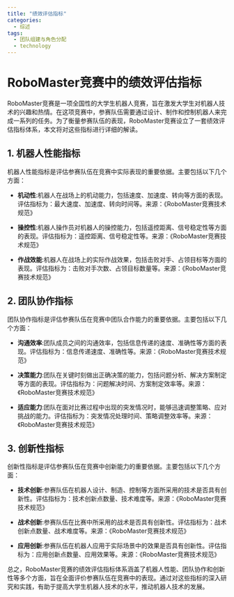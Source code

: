 ```yaml
---  
title: "绩效评估指标"  
categories:  
  - 综述  
tags: 
  - 团队组建与角色分配 
  - technology  
---  
```


# RoboMaster竞赛中的绩效评估指标

RoboMaster竞赛是一项全国性的大学生机器人竞赛，旨在激发大学生对机器人技术的兴趣和热情。在这项竞赛中，参赛队伍需要通过设计、制作和控制机器人来完成一系列的任务。为了衡量参赛队伍的表现，RoboMaster竞赛设立了一套绩效评估指标体系，本文将对这些指标进行详细的解读。

## 1. 机器人性能指标

机器人性能指标是评估参赛队伍在竞赛中实际表现的重要依据。主要包括以下几个方面：

- **机动性**:机器人在战场上的机动能力，包括速度、加速度、转向等方面的表现。评估指标为：最大速度、加速度、转向时间等。来源：《RoboMaster竞赛技术规范》

- **操控性**:机器人操作员对机器人的操控能力，包括遥控距离、信号稳定性等方面的表现。评估指标为：遥控距离、信号稳定性等。来源：《RoboMaster竞赛技术规范》

- **作战效能**:机器人在战场上的实际作战效果，包括击败对手、占领目标等方面的表现。评估指标为：击败对手次数、占领目标数量等。来源：《RoboMaster竞赛技术规范》

## 2. 团队协作指标

团队协作指标是评估参赛队伍在竞赛中团队合作能力的重要依据。主要包括以下几个方面：

- **沟通效率**:团队成员之间的沟通效率，包括信息传递的速度、准确性等方面的表现。评估指标为：信息传递速度、准确性等。来源：《RoboMaster竞赛技术规范》

- **决策能力**:团队在关键时刻做出正确决策的能力，包括问题分析、解决方案制定等方面的表现。评估指标为：问题解决时间、方案制定效率等。来源：《RoboMaster竞赛技术规范》

- **适应能力**:团队在面对比赛过程中出现的突发情况时，能够迅速调整策略、应对挑战的能力。评估指标为：突发情况处理时间、策略调整效率等。来源：《RoboMaster竞赛技术规范》

## 3. 创新性指标

创新性指标是评估参赛队伍在竞赛中创新能力的重要依据。主要包括以下几个方面：

- **技术创新**:参赛队伍在机器人设计、制造、控制等方面所采用的技术是否具有创新性。评估指标为：技术创新点数量、技术难度等。来源：《RoboMaster竞赛技术规范》

- **战术创新**:参赛队伍在比赛中所采用的战术是否具有创新性。评估指标为：战术创新点数量、战术难度等。来源：《RoboMaster竞赛技术规范》

- **应用创新**:参赛队伍在机器人应用于实际场景中的效果是否具有创新性。评估指标为：应用创新点数量、应用效果等。来源：《RoboMaster竞赛技术规范》

总之，RoboMaster竞赛的绩效评估指标体系涵盖了机器人性能、团队协作和创新性等多个方面，旨在全面评价参赛队伍在竞赛中的表现。通过对这些指标的深入研究和实践，有助于提高大学生机器人技术的水平，推动机器人技术的发展。 
